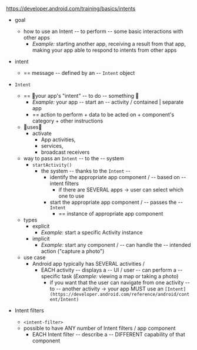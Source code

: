 https://developer.android.com/training/basics/intents

* goal
  * how to use an Intent -- to perform -- some basic interactions with other apps
    * _Example:_ starting another app, receiving a result from that app, making your app able to respond to intents from other apps

* intent
  * == message -- defined by an -- `Intent` object

* `Intent`
  * == 👀your app's "intent" -- to do -- something 👀
    * _Example:_ your app -- start an -- activity / contained | separate app 
    * == action to perform + data to be acted on + component's category + other instructions
  * 👀uses👀
    * activate
      * App activities,
      * services,
      * broadcast receivers
  * way to pass an `Intent` -- to the -- system
    * `startActivity()`
      * the system -- thanks to the `Intent` --
        * identify the appropriate app component / -- based on -- intent filters
          * if there are SEVERAL apps -> user can select which one to use
        * start the appropriate app component / -- passes the -- `Intent`
          * == instance of appropriate app component
  * types
    * explicit
      * _Example:_ start a specific Activity instance
    * implicit
      * _Example:_ start any component / -- can handle the -- intended action ("capture a photo")
  * use case
    * Android app typically has SEVERAL activities /
      * EACH activity -- displays a -- UI / user -- can perform a -- specific task (_Example:_ viewing a map or taking a photo)
        * if you want that the user can navigate from one activity -- to -- another activity -> your app MUST use an `[Intent](https://developer.android.com/reference/android/content/Intent)`

* Intent filters
  * `<intent-filter>`
  * possible to have ANY number of Intent filters / app component
    * EACH Intent filter -- describe a -- DIFFERENT capability of that component
